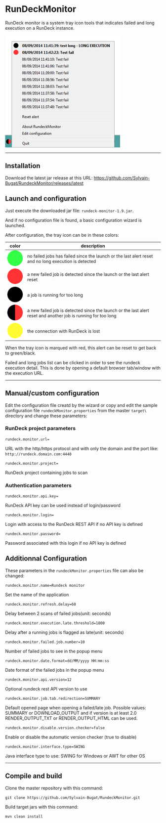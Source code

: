 # RunDeckMonitor

RunDeck monitor is a system tray icon tools that indicates failed and long execution on a RunDeck instance.

![RundeckMonitor screenshot](https://raw.githubusercontent.com/Sylvain-Bugat/RundeckMonitor/master/Screenshot.png)

***

## Installation

Download the latest jar release at this URL: https://github.com/Sylvain-Bugat/RundeckMonitor/releases/latest

## Launch and configuration

Just execute the downloaded jar file: `rundeck-monitor-1.9.jar`.

And if no configuration file is found, a basic configuration wizard is launched.

After configuration, the tray icon can be in these colors:

| color | description |
| ---------- | ---------- |
| ![RunDeckMonitor OK](https://raw.githubusercontent.com/Sylvain-Bugat/RundeckMonitor/master/src/main/resources/OK.png) | no failed jobs has failed since the launch or the last alert reset and no long execution is detected |
| ![RunDeckMonitor KO](https://raw.githubusercontent.com/Sylvain-Bugat/RundeckMonitor/master/src/main/resources/KO.png) | a new failed job is detected since the launch or the last alert reset |
| ![RunDeckMonitor late](https://raw.githubusercontent.com/Sylvain-Bugat/RundeckMonitor/master/src/main/resources/LATE.png) | a job is running for too long |
| ![RunDeckMonitor KO and late](https://raw.githubusercontent.com/Sylvain-Bugat/RundeckMonitor/master/src/main/resources/KO_LATE.png) | a new failed job is detected since the launch or the last alert reset and another job is running for too long |
| ![RunDeckMonitor disconnected](https://raw.githubusercontent.com/Sylvain-Bugat/RundeckMonitor/master/src/main/resources/DISCONNECTED.png) | the connection with RunDeck is lost |

When the tray icon is marqued with red, this alert can be reset to get back to green/black.

Failed and long  jobs list can be clicked in order to see the rundeck execution detail. This is done by opening a default browser tab/window with the execution URL.

***

## Manual/custom configuration

Edit the configuration file creatd by the wizard or copy and edit the sample configuration file `rundeckMonitor.properties` from the master `target\` directory and change these parameters:  

### RunDeck project parameters

	rundeck.monitor.url=
	
URL with the http/https protocol and with only the domain and the port like: `http://rundeck.domain.com:4440`

	rundeck.monitor.project=
	
RunDeck project containing jobs to scan

### Authentication parameters

	rundeck.monitor.api.key=

RunDeck API key can be used instead of login/password

	rundeck.monitor.login=
	
Login with access to the RunDeck REST API if no API key is defined

	rundeck.monitor.password=
	
Password associated with this login if no API key is defined


## Additionnal Configuration

These parameters in the `rundeckMonitor.properties` file can also be changed:

	rundeck.monitor.name=Rundeck monitor
	
Set the name of the application

	rundeck.monitor.refresh.delay=60
	
Delay between 2 scans of failed jobs(unit: seconds)

	rundeck.monitor.execution.late.threshold=1800
	
Delay after a running jobs is flagged as late(unit: seconds)

	rundeck.monitor.failed.job.number=10
	
Number of failed jobs to see in the popup menu

	rundeck.monitor.date.format=dd/MM/yyyy HH:mm:ss
	
Date format of the failed jobs in the popup menu

	rundeck.monitor.api.version=12

Optional rundeck rest API version to use

	rundeck.monitor.job.tab.redirection=SUMMARY
	
Default opened page when opening a failed/late job. Possible values: SUMMARY or DOWNLOAD_OUTPUT and if version is at least 2.0 RENDER_OUTPUT_TXT or RENDER_OUTPUT_HTML can be used.

	rundeck.monitor.disable.version.checker=false

Enable or disable the automatic version checker (true to disable)

	rundeck.monitor.interface.type=SWING

Java interface type to use: SWING for Windows or AWT for other OS

***

## Compile and build

Clone the master repository with this command:

	git clone https://github.com/Sylvain-Bugat/RundeckMonitor.git

Build target jars with this command:

	mvn clean install

